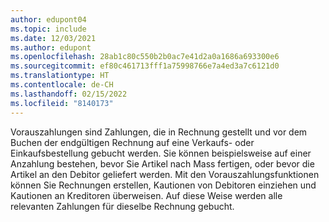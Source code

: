 ```yaml
---
author: edupont04
ms.topic: include
ms.date: 12/03/2021
ms.author: edupont
ms.openlocfilehash: 28ab1c80c550b2b0ac7e41d2a0a1686a693300e6
ms.sourcegitcommit: ef80c461713fff1a75998766e7a4ed3a7c6121d0
ms.translationtype: HT
ms.contentlocale: de-CH
ms.lasthandoff: 02/15/2022
ms.locfileid: "8140173"
---
```

Vorauszahlungen sind Zahlungen, die in Rechnung gestellt und vor dem Buchen der endgültigen Rechnung auf eine Verkaufs- oder Einkaufsbestellung gebucht werden. Sie können beispielsweise auf einer Anzahlung bestehen, bevor Sie Artikel nach Mass fertigen, oder bevor die Artikel an den Debitor geliefert werden. Mit den Vorauszahlungsfunktionen können Sie Rechnungen erstellen, Kautionen von Debitoren einziehen und Kautionen an Kreditoren überweisen. Auf diese Weise werden alle relevanten Zahlungen für dieselbe Rechnung gebucht.  
